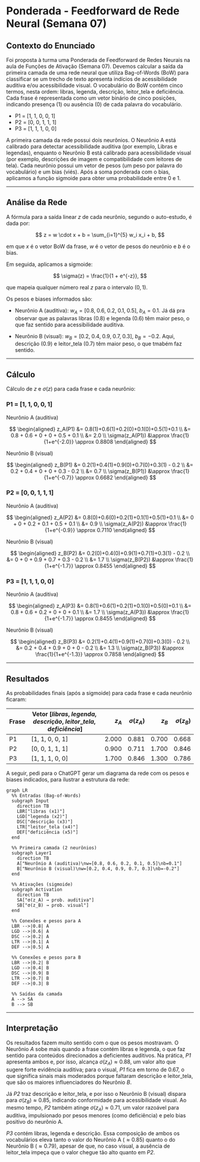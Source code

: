 # Ponderada - Feedforward de Rede Neural (Semana 07)

## Contexto do Enunciado

Foi proposta à turma uma Ponderada de Feedforward de Redes Neurais na aula de Funções de Ativação (Semana 07). Devemos calcular a saída da primeira camada de uma rede neural que utiliza Bag-of-Words (BoW) para classificar se um trecho de texto apresenta indícios de acessibilidade auditiva e/ou acessibilidade visual. O vocabulário do BoW contém cinco termos, nesta ordem: libras, legenda, descrição, leitor\_tela e deficiência. Cada frase é representada como um vetor binário de cinco posições, indicando presença (1) ou ausência (0) de cada palavra do vocabulário.

* P1 = \[1, 1, 0, 0, 1]
* P2 = \[0, 0, 1, 1, 1]
* P3 = \[1, 1, 1, 0, 0]

A primeira camada da rede possui dois neurônios. O Neurônio A está calibrado para detectar acessibilidade auditiva (por exemplo, Libras e legendas), enquanto o Neurônio B está calibrado para acessibilidade visual (por exemplo, descrições de imagem e compatibilidade com leitores de tela). Cada neurônio possui um vetor de pesos (um peso por palavra do vocabulário) e um bias (viés). Após a soma ponderada com o bias, aplicamos a função sigmoide para obter uma probabilidade entre 0 e 1.

---

## Análise da Rede
A fórmula para a saída linear $z$ de cada neurônio, segundo o auto-estudo, é dada por:

$$
z = w \cdot x + b = \sum_{i=1}^{5} w_i x_i + b,
$$

em que $x$ é o vetor BoW da frase, $w$ é o vetor de pesos do neurônio e $b$ é o bias.

Em seguida, aplicamos a sigmoide:

$$
\sigma(z) = \frac{1}{1 + e^{-z}},
$$

que mapeia qualquer número real $z$ para o intervalo $(0,1)$.

Os pesos e biases informados são:

* Neurônio A (auditiva): $w_A = [0.8,\; 0.6,\; 0.2,\; 0.1,\; 0.5]$, $b_A = 0.1$.
  Já dá pra observar que as palavras libras (0.8) e legenda (0.6) têm maior peso, o que faz sentido para acessibilidade auditiva.

* Neurônio B (visual): $w_B = [0.2,\; 0.4,\; 0.9,\; 0.7,\; 0.3]$, $b_B = -0.2$.
  Aqui, descrição (0.9) e leitor\_tela (0.7) têm maior peso, o que tmabém faz sentido.

---

## Cálculo

Cálculo de $z$ e $\sigma(z)$ para cada frase e cada neurônio:

### P1 = $[1, 1, 0, 0, 1]$

Neurônio A (auditiva)

$$
\begin{aligned}
z_A(P1) &= 0.8(1)+0.6(1)+0.2(0)+0.1(0)+0.5(1)+0.1 \\
        &= 0.8 + 0.6 + 0 + 0 + 0.5 + 0.1 \\
        &= 2.0 \\
\sigma(z_A(P1)) &\approx \frac{1}{1+e^{-2.0}} \approx 0.8808
\end{aligned}
$$

Neurônio B (visual)

$$
\begin{aligned}
z_B(P1) &= 0.2(1)+0.4(1)+0.9(0)+0.7(0)+0.3(1) - 0.2 \\
        &= 0.2 + 0.4 + 0 + 0 + 0.3 - 0.2 \\
        &= 0.7 \\
\sigma(z_B(P1)) &\approx \frac{1}{1+e^{-0.7}} \approx 0.6682
\end{aligned}
$$

### P2 = $[0, 0, 1, 1, 1]$

Neurônio A (auditiva)

$$
\begin{aligned}
z_A(P2) &= 0.8(0)+0.6(0)+0.2(1)+0.1(1)+0.5(1)+0.1 \\
        &= 0 + 0 + 0.2 + 0.1 + 0.5 + 0.1 \\
        &= 0.9 \\
\sigma(z_A(P2)) &\approx \frac{1}{1+e^{-0.9}} \approx 0.7110
\end{aligned}
$$

Neurônio B (visual)

$$
\begin{aligned}
z_B(P2) &= 0.2(0)+0.4(0)+0.9(1)+0.7(1)+0.3(1) - 0.2 \\
        &= 0 + 0 + 0.9 + 0.7 + 0.3 - 0.2 \\
        &= 1.7 \\
\sigma(z_B(P2)) &\approx \frac{1}{1+e^{-1.7}} \approx 0.8455
\end{aligned}
$$

### P3 = $[1, 1, 1, 0, 0]$

Neurônio A (auditiva)

$$
\begin{aligned}
z_A(P3) &= 0.8(1)+0.6(1)+0.2(1)+0.1(0)+0.5(0)+0.1 \\
        &= 0.8 + 0.6 + 0.2 + 0 + 0 + 0.1 \\
        &= 1.7 \\
\sigma(z_A(P3)) &\approx \frac{1}{1+e^{-1.7}} \approx 0.8455
\end{aligned}
$$

Neurônio B (visual)

$$
\begin{aligned}
z_B(P3) &= 0.2(1)+0.4(1)+0.9(1)+0.7(0)+0.3(0) - 0.2 \\
        &= 0.2 + 0.4 + 0.9 + 0 + 0 - 0.2 \\
        &= 1.3 \\
\sigma(z_B(P3)) &\approx \frac{1}{1+e^{-1.3}} \approx 0.7858
\end{aligned}
$$

---

## Resultados

As probabilidades finais (após a sigmoide) para cada frase e cada neurônio ficaram:

| Frase  | Vetor $[libras,\;legenda,\;descrição,\;leitor\_tela,\;deficiência]$ | $z_A$ | $\sigma(z_A)$ | $z_B$ | $\sigma(z_B)$ |
| ------ | ------------------------------------------------------------------- | ----: | ------------: | ----: | ------------: |
| P1 | \[1, 1, 0, 0, 1]                                                    | 2.000 |     0.881 | 0.700 |     0.668 |
| P2 | \[0, 0, 1, 1, 1]                                                    | 0.900 |     0.711 | 1.700 |     0.846 |
| P3 | \[1, 1, 1, 0, 0]                                                    | 1.700 |     0.846 | 1.300 |     0.786 |


A seguir, pedi para o ChatGPT gerar um diagrama da rede com os pesos e biases indicados, para ilustrar a estrutura da rede:

```mermaid
graph LR
  %% Entradas (Bag-of-Words)
  subgraph Input
    direction TB
    LBR["libras (x1)"]
    LGD["legenda (x2)"]
    DSC["descrição (x3)"]
    LTR["leitor_tela (x4)"]
    DEF["deficiência (x5)"]
  end

  %% Primeira camada (2 neurônios)
  subgraph Layer1
    direction TB
    A["Neurônio A (auditiva)\nw=[0.8, 0.6, 0.2, 0.1, 0.5]\nb=0.1"]
    B["Neurônio B (visual)\nw=[0.2, 0.4, 0.9, 0.7, 0.3]\nb=-0.2"]
  end

  %% Ativações (sigmoide)
  subgraph Activation
    direction TB
    SA["σ(z_A) → prob. auditiva"]
    SB["σ(z_B) → prob. visual"]
  end

  %% Conexões e pesos para A
  LBR -->|0.8| A
  LGD -->|0.6| A
  DSC -->|0.2| A
  LTR -->|0.1| A
  DEF -->|0.5| A

  %% Conexões e pesos para B
  LBR -->|0.2| B
  LGD -->|0.4| B
  DSC -->|0.9| B
  LTR -->|0.7| B
  DEF -->|0.3| B

  %% Saídas da camada
  A --> SA
  B --> SB
```

---

## Interpretação

 Os resultados fazem muito sentido com o que os pesos mostravam. O Neurônio *A* sobe mais quando a frase contém libras e legenda, o que faz sentido para conteúdos direcionados a deficientes auditivos. Na prática, *P1* apresenta ambos e, por isso, alcança $\sigma(z_A)\approx 0.88$, um valor alto que sugere forte evidência auditiva; para o visual, *P1* fica em torno de 0.67, o que significa sinais mais moderados porque faltaram descrição e leitor\_tela, que são os maiores influenciadores do Neurônio *B*.

Já *P2* traz descrição e leitor\_tela, e por isso o Neurônio B (visual) dispara para $\sigma(z_B)\approx 0.85$, indicando conformidade para acessibilidade visual. Ao mesmo tempo, *P2* também atinge $\sigma(z_A)\approx 0.71$, um valor razoável para auditiva, impulsionado por pesos menores (como deficiência) e pelo bias positivo do neurônio A.

*P3* contém libras, legenda e descrição. Essa composição de ambos os vocabulários eleva tanto o valor do Neurônio A ($\approx 0.85$) quanto o do Neurônio B ($\approx 0.79$), apesar de que, no caso visual, a ausência de leitor\_tela impeça que o valor chegue tão alto quanto em *P2*.